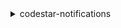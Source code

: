 <details>

<summary>
codestar-notifications
</summary>

- <details><summary>create-notification-rule</summary>

  * --name
  * --event-type-ids
  * --resource
  * --targets
  * --detail-type
  * --client-request-token
  * --tags
  * --status
  * --cli-input-json
  * --cli-input-yaml
  * --generate-cli-skeleton


- <details><summary>delete-notification-rule</summary>

  * --arn
  * --cli-input-json
  * --cli-input-yaml
  * --generate-cli-skeleton


- <details><summary>delete-target</summary>

  * --target-address
  * --force-unsubscribe-all
  * --no-force-unsubscribe-all
  * --cli-input-json
  * --cli-input-yaml
  * --generate-cli-skeleton


- <details><summary>describe-notification-rule</summary>

  * --arn
  * --cli-input-json
  * --cli-input-yaml
  * --generate-cli-skeleton


- <details><summary>help</summary>

  * 


- <details><summary>list-event-types</summary>

  * --filters
  * --cli-input-json
  * --cli-input-yaml
  * --starting-token
  * --page-size
  * --max-items
  * --generate-cli-skeleton


- <details><summary>list-notification-rules</summary>

  * --filters
  * --cli-input-json
  * --cli-input-yaml
  * --starting-token
  * --page-size
  * --max-items
  * --generate-cli-skeleton


- <details><summary>list-tags-for-resource</summary>

  * --arn
  * --cli-input-json
  * --cli-input-yaml
  * --generate-cli-skeleton


- <details><summary>list-targets</summary>

  * --filters
  * --cli-input-json
  * --cli-input-yaml
  * --starting-token
  * --page-size
  * --max-items
  * --generate-cli-skeleton


- <details><summary>subscribe</summary>

  * --arn
  * --target
  * --client-request-token
  * --cli-input-json
  * --cli-input-yaml
  * --generate-cli-skeleton


- <details><summary>tag-resource</summary>

  * --arn
  * --tags
  * --cli-input-json
  * --cli-input-yaml
  * --generate-cli-skeleton


- <details><summary>unsubscribe</summary>

  * --arn
  * --target-address
  * --cli-input-json
  * --cli-input-yaml
  * --generate-cli-skeleton


- <details><summary>untag-resource</summary>

  * --arn
  * --tag-keys
  * --cli-input-json
  * --cli-input-yaml
  * --generate-cli-skeleton


- <details><summary>update-notification-rule</summary>

  * --arn
  * --name
  * --status
  * --event-type-ids
  * --targets
  * --detail-type
  * --cli-input-json
  * --cli-input-yaml
  * --generate-cli-skeleton


</details>

